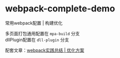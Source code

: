 # webpack-complete-demo
常用webpack配置 | 构建优化

多页面打包通用配置在 `mpa-build` 分支  
dllPlugin配置在 `dll-plugin` 分支  

配套文章：[webpack实践总结 | 优化方案](https://juejin.im/post/6880487034130169869)